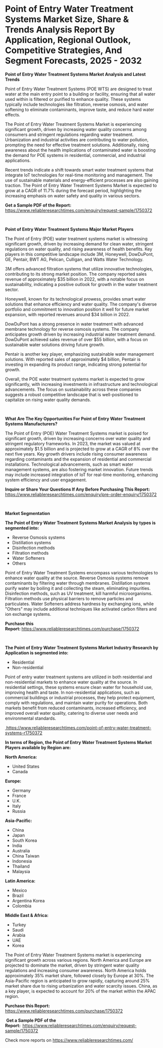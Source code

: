 <p><h1>Point of Entry Water Treatment Systems Market Size, Share & Trends Analysis Report By Application, Regional Outlook, Competitive Strategies, And Segment Forecasts, 2025 - 2032</h1></p><p><strong>Point of Entry Water Treatment Systems Market Analysis and Latest Trends</strong></p>
<p><p>Point of Entry Water Treatment Systems (POE WTS) are designed to treat water at the main entry point to a building or facility, ensuring that all water used within is filtered or purified to enhance quality. These systems typically include technologies like filtration, reverse osmosis, and water softening to eliminate contaminants, improve taste, and reduce hard water effects.</p><p>The Point of Entry Water Treatment Systems Market is experiencing significant growth, driven by increasing water quality concerns among consumers and stringent regulations regarding water treatment. Urbanization and industrial activities are contributing to water pollution, prompting the need for effective treatment solutions. Additionally, rising awareness about the health implications of contaminated water is boosting the demand for POE systems in residential, commercial, and industrial applications.</p><p>Recent trends indicate a shift towards smart water treatment systems that integrate IoT technologies for real-time monitoring and management. The use of sustainable materials and energy-efficient processes are also gaining traction. The Point of Entry Water Treatment Systems Market is expected to grow at a CAGR of 11.7% during the forecast period, highlighting the increasing emphasis on water safety and quality in various sectors.</p></p>
<p><strong>Get a Sample PDF of the Report:&nbsp;</strong> <a href="https://www.reliableresearchtimes.com/enquiry/request-sample/1750372?utm_campaign=2199&utm_medium=2&utm_source=Github&utm_content=ia&utm_term=10042025&utm_id=point-of-entry-water-treatment-systems">https://www.reliableresearchtimes.com/enquiry/request-sample/1750372</a></p>
<p>&nbsp;</p>
<p><strong>Point of Entry Water Treatment Systems Major Market Players</strong></p>
<p><p>The Point of Entry (POE) water treatment systems market is witnessing significant growth, driven by increasing demand for clean water, stringent regulations on water quality, and rising awareness of health benefits. Key players in this competitive landscape include 3M, Honeywell, DowDuPont, GE, Pentair, BWT AG, Pelican, Culligan, and Watts Water Technology.</p><p>3M offers advanced filtration systems that utilize innovative technologies, contributing to its strong market position. The company reported sales revenue of approximately $35 billion in 2022, with a notable focus on sustainability, indicating a positive outlook for growth in the water treatment sector.</p><p>Honeywell, known for its technological prowess, provides smart water solutions that enhance efficiency and water quality. The company's diverse portfolio and commitment to innovation position it well for future market expansion, with reported revenues around $34 billion in 2022.</p><p>DowDuPont has a strong presence in water treatment with advanced membrane technology for reverse osmosis systems. The company anticipates growth driven by increasing industrial water treatment demand. DowDuPont achieved sales revenue of over $55 billion, with a focus on sustainable water solutions driving future growth.</p><p>Pentair is another key player, emphasizing sustainable water management solutions. With reported sales of approximately $4 billion, Pentair is investing in expanding its product range, indicating strong potential for growth.</p><p>Overall, the POE water treatment systems market is expected to grow significantly, with increasing investments in infrastructure and technological advancements. The focus on sustainability across these companies suggests a robust competitive landscape that is well-positioned to capitalize on rising water quality demands.</p></p>
<p>&nbsp;</p>
<p><strong>What Are The Key Opportunities For Point of Entry Water Treatment Systems Manufacturers?</strong></p>
<p><p>The Point of Entry (POE) Water Treatment Systems market is poised for significant growth, driven by increasing concerns over water quality and stringent regulatory frameworks. In 2023, the market was valued at approximately $1.5 billion and is projected to grow at a CAGR of 8% over the next five years. Key growth drivers include rising consumer awareness regarding contaminants and the expansion of residential and commercial installations. Technological advancements, such as smart water management systems, are also fostering market innovation. Future trends may include increased integration of IoT for real-time monitoring, enhancing system efficiency and user engagement.</p></p>
<p><strong>Inquire or Share Your Questions If Any Before Purchasing This Report:</strong> <a href="https://www.reliableresearchtimes.com/enquiry/pre-order-enquiry/1750372?utm_campaign=2199&utm_medium=2&utm_source=Github&utm_content=ia&utm_term=10042025&utm_id=point-of-entry-water-treatment-systems">https://www.reliableresearchtimes.com/enquiry/pre-order-enquiry/1750372</a></p>
<p>&nbsp;</p>
<p><strong>Market Segmentation</strong></p>
<p><strong>The Point of Entry Water Treatment Systems Market Analysis by types is segmented into:</strong></p>
<p><ul><li>Reverse Osmosis systems</li><li>Distillation systems</li><li>Disinfection methods</li><li>Filtration methods</li><li>Water Softeners</li><li>Others</li></ul></p>
<p><p>Point of Entry Water Treatment Systems encompass various technologies to enhance water quality at the source. Reverse Osmosis systems remove contaminants by filtering water through membranes. Distillation systems purify water by boiling it and collecting the steam, eliminating impurities. Disinfection methods, such as UV treatment, kill harmful microorganisms. Filtration methods use physical barriers to remove particles and particulates. Water Softeners address hardness by exchanging ions, while "Others" may include additional techniques like activated carbon filters and ion exchange systems.</p></p>
<p><strong>Purchase this Report:&nbsp;</strong><a href="https://www.reliableresearchtimes.com/purchase/1750372?utm_campaign=2199&utm_medium=2&utm_source=Github&utm_content=ia&utm_term=10042025&utm_id=point-of-entry-water-treatment-systems">https://www.reliableresearchtimes.com/purchase/1750372</a></p>
<p>&nbsp;</p>
<p><strong>The Point of Entry Water Treatment Systems Market Industry Research by Application is segmented into:</strong></p>
<p><ul><li>Residential</li><li>Non-residential</li></ul></p>
<p><p>Point of entry water treatment systems are utilized in both residential and non-residential markets to enhance water quality at the source. In residential settings, these systems ensure clean water for household use, improving health and taste. In non-residential applications, such as commercial buildings or industrial processes, they help protect equipment, comply with regulations, and maintain water purity for operations. Both markets benefit from reduced contaminants, increased efficiency, and improved overall water quality, catering to diverse user needs and environmental standards.</p></p>
<p><a href="https://www.reliableresearchtimes.com/point-of-entry-water-treatment-systems-r1750372?utm_campaign=2199&utm_medium=2&utm_source=Github&utm_content=ia&utm_term=10042025&utm_id=point-of-entry-water-treatment-systems">&nbsp;https://www.reliableresearchtimes.com/point-of-entry-water-treatment-systems-r1750372</a></p>
<p><strong>In terms of Region, the Point of Entry Water Treatment Systems Market Players available by Region are:</strong></p>
<p>
    <p> <strong> North America: </strong>
        <ul>
            <li>United States</li>
            <li>Canada</li>
        </ul>
        </p> 
    <p> <strong> Europe: </strong>
        <ul>
            <li>Germany</li>
            <li>France</li>
            <li>U.K.</li>
            <li>Italy</li>
            <li>Russia</li>
        </ul>
        </p> 
    <p> <strong> Asia-Pacific: </strong>
        <ul>
            <li>China</li>
            <li>Japan</li>
            <li>South Korea</li>
            <li>India</li>
            <li>Australia</li>
            <li>China Taiwan</li>
            <li>Indonesia</li>
            <li>Thailand</li>
            <li>Malaysia</li>
        </ul>
        </p> 
    <p> <strong> Latin America: </strong>
        <ul>
            <li>Mexico</li>
            <li>Brazil</li>
            <li>Argentina Korea</li>
            <li>Colombia</li>
        </ul>
        </p> 
    <p> <strong> Middle East & Africa: </strong>
        <ul>
            <li>Turkey</li>
            <li>Saudi</li>
            <li>Arabia</li>
            <li>UAE</li>
            <li>Korea</li>
        </ul>
    </p>
    </p>
<p><p>The Point of Entry Water Treatment Systems market is experiencing significant growth across various regions. North America and Europe are projected to dominate the market, driven by stringent water quality regulations and increasing consumer awareness. North America holds approximately 35% market share, followed closely by Europe at 30%. The Asia-Pacific region is anticipated to grow rapidly, capturing around 25% market share due to rising urbanization and water scarcity issues. China, as a key player, is expected to account for 20% of the market within the APAC region.</p></p>
<p><strong>Purchase this Report: </strong><a href="https://www.reliableresearchtimes.com/purchase/1750372?utm_campaign=2199&utm_medium=2&utm_source=Github&utm_content=ia&utm_term=10042025&utm_id=point-of-entry-water-treatment-systems">https://www.reliableresearchtimes.com/purchase/1750372</a></p>
<p>&nbsp;<strong>Get a Sample PDF of the Report:&nbsp;&nbsp;</strong><a href="https://www.reliableresearchtimes.com/enquiry/request-sample/1750372?utm_campaign=2199&utm_medium=2&utm_source=Github&utm_content=ia&utm_term=10042025&utm_id=point-of-entry-water-treatment-systems">https://www.reliableresearchtimes.com/enquiry/request-sample/1750372</a></p>
<p><strong></strong></p>
<p>Check more reports on <a href="https://www.reliableresearchtimes.com/?utm_campaign=2199&utm_medium=2&utm_source=Github&utm_content=ia&utm_term=10042025&utm_id=point-of-entry-water-treatment-systems">https://www.reliableresearchtimes.com/</a></p>